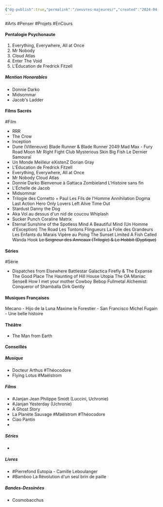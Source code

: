 ```yaml
---
{"dg-publish":true,"permalink":"/oeuvres-majeures/","created":"2024-04-08T12:06:16.603+02:00","updated":"2024-04-18T02:44:39.597+02:00"}
---
```


#Arts #Penser #Projets #EnCours 
#### Pentalogie Psychonaute

1) Everything, Everywhere, All at Once
2) Mr Nobody
3) Cloud Atlas
4) Enter The Void
5) L'Éducation de Fredrick Fitzell

##### Mention Honorables
- Donnie Darko
- Midsommar
- Jacob's Ladder

#### Films Sacrés
#Film
- RRR
- The Crow
- Inception
- Dune (Villeneuve)
Blade Runner & Blade Runner 2049
Mad Max - Fury Road
Moon
Mr Right
Fight Club
Mysterious Skin
Big Fish
Le Dernier Samouraï
- Un Monde Meilleur
eXistenZ
Dorian Gray
- L'Éducation de Fredrick Fitzell
- Everything, Everywhere, All at Once
- Mr Nobody
Cloud Atlas
- Donnie Darko
Bienvenue à Gattaca
Zombieland
L'Histoire sans fin
- L'Échelle de Jacob
- Midsommar
- Trilogie des Cornetto + Paul
Les Fils de l'Homme
Annihilation
Dogma
Last Action Hero
Only Lovers Left Alive
Time Out
- Stardust
Danny the Dog
- Aka
Vol au dessus d'un nid de coucou
Whiplash
- Sucker Punch
Coraline
Matrix
- Eternal Sunshine of the Spotless Mind
A Beautiful Mind (Un Homme d'Exception)
The Road
Les Tontons Flingueurs
La Folie des Grandeurs
Les Enfants du Marais
Vipère au Poing
The Sunset Limited
A Fish Called Wanda
Hook
~~Le Seigneur des Anneaux (Trilogie) & Le Hobbit (Dyptique)~~

#### Séries
#Série
- Dispatches from Elsewhere
Battlestar Galactica
Firefly & The Expanse
The Good Place
The Haunting of Hill House
Utopia
The OA
Maniac
Sense8
How I met your mother
Cowboy Bebop
Fullmetal Alchemist: Conqueror of Shamballa
Dirk Gently

#### Musiques Françaises

Mecano - Hijo de la Luna
Maxime le Forestier - San Francisco
Michel Fugain - Une belle histoire

#### Théâtre

- The Man from Earth

#### Conseillés

##### Musique

- Docteur Arthus #Théocodore
- Flying Lotus #Maëlstrom

##### Films

- #Janjan Jean Philippe Smidt (Luccini, Uchronie)
- #Janjan Yesterday (Uchronie)
- A Ghost Story
- La Planète Sauvage #Maëlstrom #Théocodore 
- Ciao Pantin
- 

##### Séries

- 

##### Livres

- #Pierrefond Eutopia - Camille Leboulanger
- #Bamboo La Révolution d'un seul brin de paille

##### Bandes-Dessinées

- Cosmobacchus